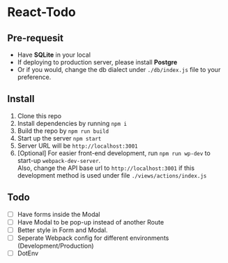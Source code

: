 # React-Todo

## Pre-requesit
* Have __SQLite__ in your local
* If deploying to production server, please install __Postgre__
* Or if you would, change the db dialect under `./db/index.js` file to your preference.

## Install
1. Clone this repo
1. Install dependencies by running `npm i`
1. Build the repo by `npm run build`
1. Start up the server `npm start`
1. Server URL will be `http://localhost:3001`
1. [Optional] For easier front-end development, run `npm run wp-dev` to start-up `webpack-dev-server`.<br>
Also, change the API base url to `http://localhost:3001` if this development method is used under file `./views/actions/index.js`

## Todo
- [ ] Have forms inside the Modal
- [ ] Have Modal to be pop-up instead of another Route
- [ ] Better style in Form and Modal.
- [ ] Seperate Webpack config for different environments (Development/Production)
- [ ] DotEnv